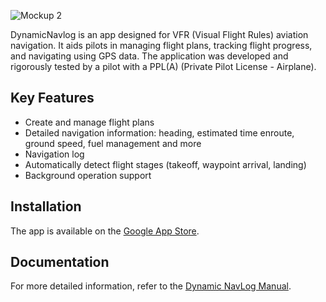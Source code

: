 ![Mockup 2](https://github.com/user-attachments/assets/86e7ba01-d14a-46d0-b47e-f310d54e1b79)

DynamicNavlog is an app designed for VFR (Visual Flight Rules) aviation navigation. It aids pilots in managing flight plans, tracking flight progress, and navigating using GPS data. The application was developed and rigorously tested by a pilot with a PPL(A) (Private Pilot License - Airplane).

## Key Features
- Create and manage flight plans
- Detailed navigation information: heading, estimated time enroute, ground speed, fuel management and more
- Navigation log
- Automatically detect flight stages (takeoff, waypoint arrival, landing)
- Background operation support

## Installation

The app is available on the [Google App Store](https://play.google.com/store/apps/details?id=com.artyum.dynamicnavlog).

## Documentation

For more detailed information, refer to the [Dynamic NavLog Manual](https://artyum.github.io/dynamicnavlog/).
